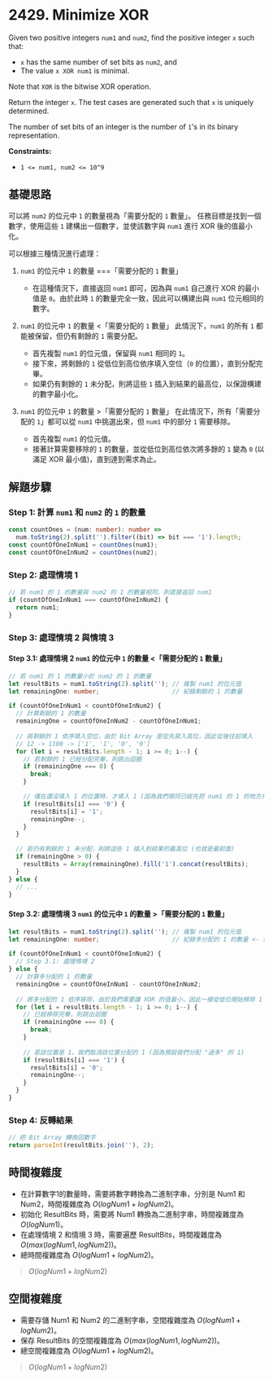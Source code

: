 # 2429. Minimize XOR

Given two positive integers `num1` and `num2`, find the positive integer `x` such that:

- `x` has the same number of set bits as `num2`, and
- The value `x XOR num1` is minimal.

Note that `XOR` is the bitwise XOR operation.

Return the integer `x`. 
The test cases are generated such that `x` is uniquely determined.

The number of set bits of an integer is the number of `1`'s in its binary representation.

**Constraints:**

- `1 <= num1, num2 <= 10^9`

## 基礎思路

可以將 `num2` 的位元中 `1` 的數量視為「需要分配的 `1` 數量」。
任務目標是找到一個數字，使用這些 `1` 建構出一個數字，並使該數字與 `num1` 進行 XOR 後的值最小化。

可以根據三種情況進行處理：

1. `num1` 的位元中 `1` 的數量 ===「需要分配的 `1` 數量」 
   - 在這種情況下，直接返回 `num1` 即可，因為與 `num1` 自己進行 XOR 的最小值是 `0`。由於此時 `1` 的數量完全一致，因此可以構建出與 `num1` 位元相同的數字。

2. `num1` 的位元中 `1` 的數量 <「需要分配的 `1` 數量」
   此情況下，`num1` 的所有 `1` 都能被保留，但仍有剩餘的 `1` 需要分配。
   - 首先複製 `num1` 的位元值，保留與 `num1` 相同的 `1`。
   - 接下來，將剩餘的 `1` 從低位到高位依序填入空位（`0` 的位置），直到分配完畢。
   - 如果仍有剩餘的 `1` 未分配，則將這些 `1` 插入到結果的最高位，以保證構建的數字最小化。

3. `num1` 的位元中 `1` 的數量 >「需要分配的 `1` 數量」
   在此情況下，所有「需要分配的 `1`」都可以從 `num1` 中挑選出來，但 `num1` 中的部分 `1` 需要移除。
   - 首先複製 `num1` 的位元值。
   - 接著計算需要移除的 `1` 的數量，並從低位到高位依次將多餘的 `1` 變為 `0` (以滿足 XOR 最小值)，直到達到需求為止。

## 解題步驟

### Step 1: 計算 `num1` 和 `num2` 的 `1` 的數量

```typescript
const countOnes = (num: number): number =>
  num.toString(2).split('').filter((bit) => bit === '1').length;
const countOfOneInNum1 = countOnes(num1);
const countOfOneInNum2 = countOnes(num2);
```

### Step 2: 處理情境 1

```typescript
// 若 num1 的 1 的數量與 num2 的 1 的數量相同，則直接返回 num1
if (countOfOneInNum1 === countOfOneInNum2) {
  return num1;
}
```

### Step 3: 處理情境 2 與情境 3

#### Step 3.1: 處理情境 2 `num1` 的位元中 `1` 的數量 <「需要分配的 `1` 數量」

```typescript
// 若 num1 的 1 的數量小於 num2 的 1 的數量
let resultBits = num1.toString(2).split(''); // 複製 num1 的位元值
let remainingOne: number;                    // 紀錄剩餘的 1 的數量

if (countOfOneInNum1 < countOfOneInNum2) {
  // 計算剩餘的 1 的數量
  remainingOne = countOfOneInNum2 - countOfOneInNum1;
  
  // 將剩餘的 1 依序填入空位，由於 Bit Array 是從先寫入高位，因此從後往前填入
  // 12 -> 1100 -> ['1', '1', '0', '0']
  for (let i = resultBits.length - 1; i >= 0; i--) {
    // 若剩餘的 1 已經分配完畢，則跳出迴圈
    if (remainingOne === 0) {
      break;
    }

    // 僅在還沒填入 1 的位置時，才填入 1 (因為我們視同已經先把 num1 的 1 的地方先填了)
    if (resultBits[i] === '0') {
      resultBits[i] = '1';
      remainingOne--;
    }
  }

  // 若仍有剩餘的 1 未分配，則將這些 1 插入到結果的最高位 (也就是最前面)
  if (remainingOne > 0) {
    resultBits = Array(remainingOne).fill('1').concat(resultBits);
  }
} else {
  // ...
}
```

#### Step 3.2: 處理情境 3 `num1` 的位元中 `1` 的數量 >「需要分配的 `1` 數量」

```typescript
let resultBits = num1.toString(2).split(''); // 複製 num1 的位元值
let remainingOne: number;                    // 紀錄多分配的 1 的數量 <- 在這個 Case 時這個變數的代表的意義是不同的

if (countOfOneInNum1 < countOfOneInNum2) {
  // Step 3.1: 處理情境 2
} else {
  // 計算多分配的 1 的數量
  remainingOne = countOfOneInNum1 - countOfOneInNum2;
  
  // 將多分配的 1 依序移除，由於我們需要讓 XOR 的值最小，因此一樣從低位開始移除 1
  for (let i = resultBits.length - 1; i >= 0; i--) {
    // 已經移除完畢，則跳出迴圈
    if (remainingOne === 0) {
      break;
    }
    
    // 若該位置是 1，我們取消該位置分配的 1 (因為預設我們分配 "過多" 的 1)
    if (resultBits[i] === '1') {
      resultBits[i] = '0';
      remainingOne--;
    }
  }
}
```

### Step 4: 反轉結果

```typescript
// 把 Bit Array 轉換回數字
return parseInt(resultBits.join(''), 2);
```

## 時間複雜度

- 在計算數字1的數量時，需要將數字轉換為二進制字串，分別是 Num1 和 Num2，時間複雜度為 $O(logNum1 + logNum2)$。
- 初始化 ResultBits 時，需要將 Num1 轉換為二進制字串，時間複雜度為 $O(logNum1)$。
- 在處理情境 2 和情境 3 時，需要遍歷 ResultBits，時間複雜度為 $O(max(logNum1, logNum2))$。
- 總時間複雜度為 $O(logNum1 + logNum2)$。

> $O(logNum1 + logNum2)$

## 空間複雜度

- 需要存儲 Num1 和 Num2 的二進制字串，空間複雜度為 $O(logNum1 + logNum2)$。
- 保存 ResultBits 的空間複雜度為 $O(max(logNum1, logNum2))$。
- 總空間複雜度為 $O(logNum1 + logNum2)$。

> $O(logNum1 + logNum2)$
